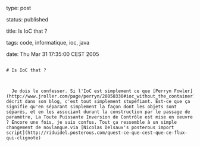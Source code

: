 type: post
status: published
title: Is IoC that ?
tags: code, informatique, ioc, java
date: Thu Mar 31 17:35:00 CEST 2005
~~~~~~
# Is IoC that ?

  Je dois le confesser. Si l'IoC est simplement ce que [Perryn Fowler](http://www.jroller.com/page/perryn/20050330#ioc_without_the_container) décrit dans son blog, c'est tout simplement stupéfiant. Est-ce que ça signifie qu'en séparant simplement la façon dont les objets sont séparés, et en les associant durant la construction par le passage de paramètre, La Toute Puissante Inversion de Contrôle est mise en oeuvre ? Encore une fois, je suis confus. Tout ça ressemble à un simple changement de novlangue.via [Nicolas Delsaux's posterous import script](http://riduidel.posterous.com/quest-ce-que-cest-que-ce-flux-qui-clignote)